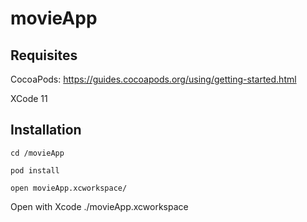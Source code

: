 # movieApp

## Requisites

CocoaPods: https://guides.cocoapods.org/using/getting-started.html

XCode 11

## Installation

`cd /movieApp`

`pod install`

`open movieApp.xcworkspace/`

Open with Xcode ./movieApp.xcworkspace